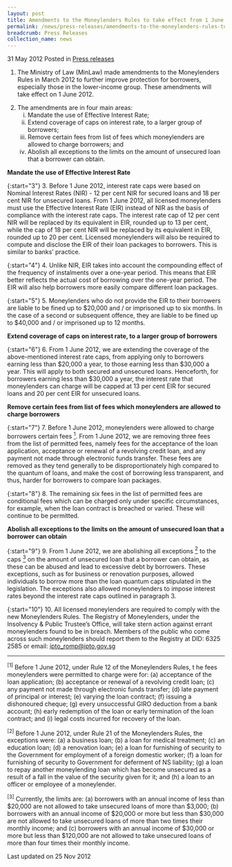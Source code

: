 ```yaml
---
layout: post
title: Amendments to the Moneylenders Rules to take effect from 1 June 2012
permalink: /news/press-releases/amendments-to-the-moneylenders-rules-to-take-effect-from-1-june-2012
breadcrumb: Press Releases
collection_name: news
---
```


31 May 2012 Posted in [Press releases](/news/press-releases)

1. The Ministry of Law (MinLaw) made amendments to the Moneylenders Rules in March 2012 to further improve protection for borrowers, especially those in the lower-income group. These amendments will take effect on 1 June 2012.

<ol start="2">
<li>The amendments are in four main areas:

<ol style="list-style-type: lower-roman;">

<li>Mandate the use of Effective Interest Rate;</li>
<li>Extend coverage of caps on interest rate, to a larger group of borrowers;</li>
<li>Remove certain fees from list of fees which moneylenders are allowed to charge borrowers; and</li>
<li>Abolish all exceptions to the limits on the amount of unsecured loan that a borrower can obtain.</li>


</ol>

</li>
</ol>

**Mandate the use of Effective Interest Rate**

{:start="3"}
3. Before 1 June 2012, interest rate caps were based on Nominal Interest Rates (NIR) - 12 per cent NIR for secured loans and 18 per cent NIR for unsecured loans. From 1 June 2012, all licensed moneylenders must use the Effective Interest Rate (EIR) instead of NIR as the basis of compliance with the interest rate caps. The interest rate cap of 12 per cent NIR will be replaced by its equivalent in EIR, rounded up to 13 per cent, while the cap of 18 per cent NIR will be replaced by its equivalent in EIR, rounded up to 20 per cent. Licensed moneylenders will also be required to compute and disclose the EIR of their loan packages to borrowers. This is similar to banks’ practice.

{:start="4"}
4. Unlike NIR, EIR takes into account the compounding effect of the frequency of instalments over a one-year period. This means that EIR better reflects the actual cost of borrowing over the one-year period. The EIR will also help borrowers more easily compare different loan packages. 


{:start="5"}
5. Moneylenders who do not provide the EIR to their borrowers are liable to be fined up to $20,000 and / or imprisoned up to six months. In the case of a second or subsequent offence, they are liable to be fined up to $40,000 and / or imprisoned up to 12 months.

**Extend coverage of caps on interest rate, to a larger group of borrowers**


{:start="6"}
6. From 1 June 2012, we are extending the coverage of the above-mentioned interest rate caps, from applying only to borrowers earning less than $20,000 a year, to those earning less than $30,000 a year. This will apply to both secured and unsecured loans. Henceforth, for borrowers earning less than $30,000 a year, the interest rate that moneylenders can charge will be capped at 13 per cent EIR for secured loans and 20 per cent EIR for unsecured loans.


**Remove certain fees from list of fees which moneylenders are allowed to charge borrowers**

{:start="7"}
7. Before 1 June 2012, moneylenders were allowed to charge borrowers certain fees <a href="#fn1"><sup>1</sup></a>. From 1 June 2012, we are removing three fees from the list of permitted fees, namely fees for the acceptance of the loan application, acceptance or renewal of a revolving credit loan, and any payment not made through electronic funds transfer. These fees are removed as they tend generally to be disproportionately high compared to the quantum of loans, and make the cost of borrowing less transparent, and thus, harder for borrowers to compare loan packages.  


{:start="8"}
8.  The remaining six fees in the list of permitted fees are conditional fees which can be charged only under specific circumstances, for example, when the loan contract is breached or varied. These will continue to be permitted.

**Abolish all exceptions to the limits on the amount of unsecured loan that a borrower can obtain**

{:start="9"}
9. From 1 June 2012, we are abolishing all exceptions <a href="#fn2"><sup>2</sup></a> to the caps <a href="#fn3"><sup>3</sup></a> on the amount of unsecured loan that a borrower can obtain, as these can be abused and lead to excessive debt by borrowers. These exceptions, such as for business or renovation purposes, allowed individuals to borrow more than the loan quantum caps stipulated in the legislation. The exceptions also allowed moneylenders to impose interest rates beyond the interest rate caps outlined in paragraph 3.

{:start="10"}
10. All licensed moneylenders are required to comply with the new Moneylenders Rules. The Registry of Moneylenders, under the Insolvency & Public Trustee’s Office, will take stern action against errant moneylenders found to be in breach. Members of the public who come across such moneylenders should report them to the Registry at DID: 6325 2585 or email: <ipto_romp@ipto.gov.sg>


---

<p id="fn1"><sup>[1]</sup> Before 1 June 2012, under Rule 12 of the Moneylenders Rules, t he fees moneylenders were permitted to charge were for: (a) acceptance of the loan application; (b) acceptance or renewal of a revolving credit loan; (c) any payment not made through electronic funds transfer; (d) late payment of principal or interest; (e) varying the loan contract; (f) issuing a dishonoured cheque; (g) every unsuccessful GIRO deduction from a bank account; (h) early redemption of the loan or early termination of the loan contract; and (i) legal costs incurred for recovery of the loan.</p>

<p id="fn2"><sup>[2]</sup> Before 1 June 2012, under Rule 21 of the Moneylenders Rules, the exceptions were: (a) a business loan; (b) a loan for medical treatment; (c) an education loan; (d) a renovation loan; (e) a loan for furnishing of security to the Government for employment of a foreign domestic worker; (f) a loan for furnishing of security to Government for deferment of NS liability; (g) a loan to repay another moneylending loan which has become unsecured as a result of a fall in the value of the security given for it; and (h) a loan to an officer or employee of a moneylender.</p>

<p id="fn3"><sup>[3]</sup> Currently, the limits are: (a) borrowers with an annual income of less than $20,000 are not allowed to take unsecured loans of more than $3,000; (b) borrowers with an annual income of $20,000 or more but less than $30,000 are not allowed to take unsecured loans of more than two times their monthly income; and (c) borrowers with an annual income of $30,000 or more but less than $120,000 are not allowed to take unsecured loans of more than four times their monthly income.</p>


<p class="right-side-updated">Last updated on 25 Nov 2012</p>
